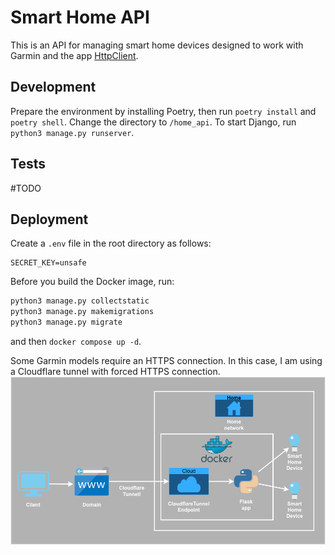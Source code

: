 # Smart Home API
This is an API for managing smart home devices designed to work with Garmin and the app [HttpClient](https://apps.garmin.com/apps/da241207-e929-4cdf-9662-11ab17ffd70d).

## Development
Prepare the environment by installing Poetry, then run `poetry install` and `poetry shell`. Change the directory to `/home_api`. To start Django, run `python3 manage.py runserver`.

## Tests
#TODO

## Deployment
Create a `.env` file in the root directory as follows:
```
SECRET_KEY=unsafe
```
Before you build the Docker image, run:
```bash
python3 manage.py collectstatic
python3 manage.py makemigrations
python3 manage.py migrate
```
and then `docker compose up -d`.

Some Garmin models require an HTTPS connection. In this case, I am using a Cloudflare tunnel with forced HTTPS connection.
![Diagram](gl.drawio.png)
